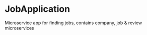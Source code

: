 # JobApplication
Microservice app for finding jobs, contains company, job &amp; review microservices
